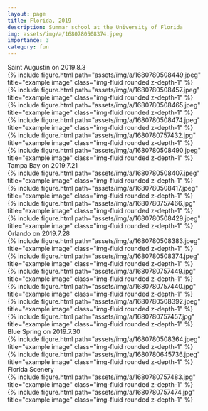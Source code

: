 ```yaml
---
layout: page
title: Florida, 2019
description: Summar school at the University of Florida
img: assets/img/a/1680780508374.jpeg
importance: 3
category: fun
---
```


<div class="caption">
    Saint Augustin on 2019.8.3
</div>
<div class="row">
    <div class="col-sm mt-3 mt-md-0">
        {% include figure.html path="assets/img/a/1680780508449.jpeg" title="example image" class="img-fluid rounded z-depth-1" %}
    </div>
    <div class="col-sm mt-3 mt-md-0">
        {% include figure.html path="assets/img/a/1680780508457.jpeg" title="example image" class="img-fluid rounded z-depth-1" %}
    </div>
    <div class="col-sm mt-3 mt-md-0">
        {% include figure.html path="assets/img/a/1680780508465.jpeg" title="example image" class="img-fluid rounded z-depth-1" %}
    </div>
</div>
<div class="row">
    <div class="col-sm mt-3 mt-md-0">
        {% include figure.html path="assets/img/a/1680780508474.jpeg" title="example image" class="img-fluid rounded z-depth-1" %}
    </div>
    <div class="col-sm mt-3 mt-md-0">
        {% include figure.html path="assets/img/a/1680780757432.jpg" title="example image" class="img-fluid rounded z-depth-1" %}
    </div>
    <div class="col-sm mt-3 mt-md-0">
        {% include figure.html path="assets/img/a/1680780508490.jpeg" title="example image" class="img-fluid rounded z-depth-1" %}
    </div>
</div>

<div class="caption">
    Tampa Bay on 2019.7.21
</div>
<div class="row justify-content-sm-center">
    <div class="col-sm mt-3 mt-md-0">
        {% include figure.html path="assets/img/a/1680780508407.jpeg" title="example image" class="img-fluid rounded z-depth-1" %}
    </div>
    <div class="col-sm mt-3 mt-md-0">
        {% include figure.html path="assets/img/a/1680780508417.jpeg" title="example image" class="img-fluid rounded z-depth-1" %}
    </div>
</div>
<div class="row justify-content-sm-center">	
    <div class="col-sm mt-3 mt-md-0">
        {% include figure.html path="assets/img/a/1680780757466.jpg" title="example image" class="img-fluid rounded z-depth-1" %}
    </div>
    <div class="col-sm mt-3 mt-md-0">
        {% include figure.html path="assets/img/a/1680780508429.jpeg" title="example image" class="img-fluid rounded z-depth-1" %}
    </div>
</div>

<div class="caption">
    Orlando on 2019.7.28
</div>
<div class="row">
    <div class="col-sm mt-3 mt-md-0">
        {% include figure.html path="assets/img/a/1680780508383.jpeg" title="example image" class="img-fluid rounded z-depth-1" %}
    </div>
    <div class="col-sm mt-3 mt-md-0">
        {% include figure.html path="assets/img/a/1680780508374.jpeg" title="example image" class="img-fluid rounded z-depth-1" %}
</div>
<div class="row">
    <div class="col-sm-7 mt-3 mt-md-0">
        {% include figure.html path="assets/img/a/1680780757449.jpg" title="example image" class="img-fluid rounded z-depth-1" %}
    </div>
    <div class="col-sm-4 mt-3 mt-md-0">
        {% include figure.html path="assets/img/a/1680780757440.jpg" title="example image" class="img-fluid rounded z-depth-1" %}
    </div>	
</div>
<div class="row">
    </div>
	<div class="col-sm mt-3 mt-md-0">
        {% include figure.html path="assets/img/a/1680780508392.jpeg" title="example image" class="img-fluid rounded z-depth-1" %}
    </div>
    <div class="col-sm-6 mt-3 mt-md-0">
        {% include figure.html path="assets/img/a/1680780757457.jpg" title="example image" class="img-fluid rounded z-depth-1" %}
    </div>
</div>

<div class="caption">
    Blue Spring on 2019.7.30
</div>
<div class="row justify-content-sm-center">
    <div class="col-sm mt-3 mt-md-0">
        {% include figure.html path="assets/img/a/1680780508364.jpeg" title="example image" class="img-fluid rounded z-depth-1" %}
    </div>
    <div class="col-sm mt-3 mt-md-0">
        {% include figure.html path="assets/img/a/1680780645736.jpeg" title="example image" class="img-fluid rounded z-depth-1" %}
    </div>
    </div>

<div class="caption">
    Florida Scenery
</div>
<div class="row justify-content-sm-center">
    <div class="col-sm mt-3 mt-md-0">
        {% include figure.html path="assets/img/a/1680780757483.jpg" title="example image" class="img-fluid rounded z-depth-1" %}
    </div>
    <div class="col-sm mt-3 mt-md-0">
        {% include figure.html path="assets/img/a/1680780757474.jpg" title="example image" class="img-fluid rounded z-depth-1" %}
    </div>
</div>